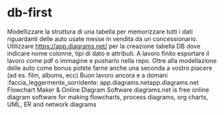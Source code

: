 # db-first

Modellizzare la struttura di una tabella per memorizzare tutti i dati riguardanti delle auto usate messe in vendita da un concessionario.
Utilizzare https://app.diagrams.net/ per la creazione tabella DB dove indicare nome colonne, tipi di dato e attributi.
A lavoro finito esportare il lavoro come pdf o immagine e pusharlo nella repo.
Oltre alla modellazione delle auto come bonus potete farne anche una seconda a vostro piacere (ad es. film, albums, ecc)
Buon lavoro ancora e a domani :faccia_leggermente_sorridente:
app.diagrams.netapp.diagrams.net
Flowchart Maker & Online Diagram Software
diagrams.net is free online diagram software for making flowcharts, process diagrams, org charts, UML, ER and network diagrams
